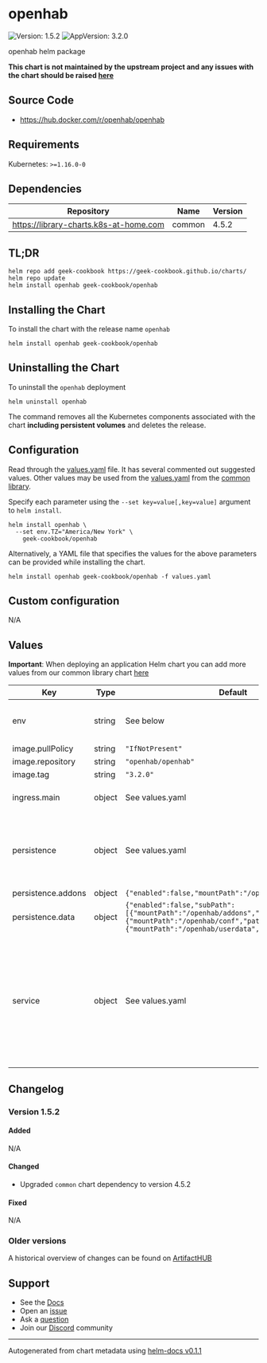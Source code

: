 # openhab

![Version: 1.5.2](https://img.shields.io/badge/Version-1.5.2-informational?style=flat-square) ![AppVersion: 3.2.0](https://img.shields.io/badge/AppVersion-3.2.0-informational?style=flat-square)

openhab helm package

**This chart is not maintained by the upstream project and any issues with the chart should be raised [here](https://github.com/geek-cookbook/charts/issues/new/choose)**

## Source Code

* <https://hub.docker.com/r/openhab/openhab>

## Requirements

Kubernetes: `>=1.16.0-0`

## Dependencies

| Repository | Name | Version |
|------------|------|---------|
| https://library-charts.k8s-at-home.com | common | 4.5.2 |

## TL;DR

```console
helm repo add geek-cookbook https://geek-cookbook.github.io/charts/
helm repo update
helm install openhab geek-cookbook/openhab
```

## Installing the Chart

To install the chart with the release name `openhab`

```console
helm install openhab geek-cookbook/openhab
```

## Uninstalling the Chart

To uninstall the `openhab` deployment

```console
helm uninstall openhab
```

The command removes all the Kubernetes components associated with the chart **including persistent volumes** and deletes the release.

## Configuration

Read through the [values.yaml](./values.yaml) file. It has several commented out suggested values.
Other values may be used from the [values.yaml](https://github.com/geek-cookbook/library-charts/tree/main/charts/stable/common/values.yaml) from the [common library](https://github.com/geek-cookbook/library-charts/tree/main/charts/stable/common).

Specify each parameter using the `--set key=value[,key=value]` argument to `helm install`.

```console
helm install openhab \
  --set env.TZ="America/New York" \
    geek-cookbook/openhab
```

Alternatively, a YAML file that specifies the values for the above parameters can be provided while installing the chart.

```console
helm install openhab geek-cookbook/openhab -f values.yaml
```

## Custom configuration

N/A

## Values

**Important**: When deploying an application Helm chart you can add more values from our common library chart [here](https://github.com/geek-cookbook/library-charts/tree/main/charts/stable/common)

| Key | Type | Default | Description |
|-----|------|---------|-------------|
| env | string | See below | environment variables. See more environment variables in the [openhab image documentation](https://hub.docker.com/r/openhab/openhab). |
| image.pullPolicy | string | `"IfNotPresent"` | image pull policy |
| image.repository | string | `"openhab/openhab"` | image repository |
| image.tag | string | `"3.2.0"` | image tag |
| ingress.main | object | See values.yaml | Enable and configure ingress settings for the chart under this key. |
| persistence | object | See values.yaml | Configure persistence settings for the chart under this key. Choose either -- a single volume for all data or separate volumes for each sub-directory. |
| persistence.addons | object | `{"enabled":false,"mountPath":"/openhab/addons"}` | separate volumes |
| persistence.data | object | `{"enabled":false,"subPath":[{"mountPath":"/openhab/addons","path":"addons"},{"mountPath":"/openhab/conf","path":"conf"},{"mountPath":"/openhab/userdata","path":"userdata"}]}` | single volume |
| service | object | See values.yaml | Set the container timezone TZ: UTC EXTRA_JAVA_OPTS: -Duser.timezone=UTC USER_ID: 1000 GROUP_ID: 1000 OPENHAB_HTTP_PORT: 8080 OPENHAB_HTTPS_PORT: 8443 CRYPTO_POLICY: unlimited -- Configures service settings for the chart. |

## Changelog

### Version 1.5.2

#### Added

N/A

#### Changed

* Upgraded `common` chart dependency to version 4.5.2

#### Fixed

N/A

### Older versions

A historical overview of changes can be found on [ArtifactHUB](https://artifacthub.io/packages/helm/geek-cookbook/openhab?modal=changelog)

## Support

- See the [Docs](https://geek-cookbook.funkypenguin.co.nz/)
- Open an [issue](https://github.com/geek-cookbook/charts/issues/new/choose)
- Ask a [question](https://github.com/geek-cookbook/organization/discussions)
- Join our [Discord](http://chat.funkypenguin.co.nz) community

----------------------------------------------
Autogenerated from chart metadata using [helm-docs v0.1.1](https://github.com/geek-cookbook/helm-docs/releases/v0.1.1)
